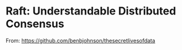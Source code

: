 Raft: Understandable Distributed Consensus 
===========================================

From: 
https://github.com/benbjohnson/thesecretlivesofdata